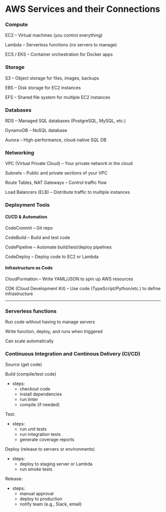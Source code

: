 # AWS Services and their Connections

### Compute 
EC2 – Virtual machines (you control everything)

Lambda – Serverless functions (no servers to manage)

ECS / EKS – Container orchestration for Docker apps

### Storage
S3 – Object storage for files, images, backups

EBS – Disk storage for EC2 instances

EFS – Shared file system for multiple EC2 instances

### Databases
RDS – Managed SQL databases (PostgreSQL, MySQL, etc.)

DynamoDB – NoSQL database

Aurora – High-performance, cloud-native SQL DB

### Networking
VPC (Virtual Private Cloud) – Your private network in the cloud

Subnets – Public and private sections of your VPC

Route Tables, NAT Gateways – Control traffic flow

Load Balancers (ELB) – Distribute traffic to multiple instances

### Deployment Tools
#### CI/CD & Automation
CodeCommit – Git repo

CodeBuild – Build and test code

CodePipeline – Automate build/test/deploy pipelines

CodeDeploy – Deploy code to EC2 or Lambda

#### Infrastructure as Code
CloudFormation – Write YAML/JSON to spin up AWS resources

CDK (Cloud Development Kit) – Use code (TypeScript/Python/etc.) to define infrastructure

-------

### Serverless functions
Run code without having to manage servers

Write function, deploy, and runs when triggered

Can scale automatically

### Continuous Integration and Continous Delivery (CI/CD) 
Source (get code)

Build (compile/test code)
- steps:
    - checkout code
    - install dependencies
    - run linter
    - compile (if needed)

Test:
- steps:
    - run unit tests
    - run integration tests
    - generate coverage reports


Deploy (release to servers or environments)
- steps:
    - deploy to staging server or Lambda
    - run smoke tests

Release:
- steps:
    - manual approval
    - deploy to production
    - notify team (e.g., Slack, email)



